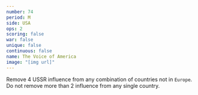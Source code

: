 ```yaml
---
number: 74
period: M
side: USA
ops: 2
scoring: false
war: false
unique: false
continuous: false
name: The Voice of America
image: "[img url]"
---
```

Remove 4 USSR influence from any combination of countries not in `Europe`. Do not remove more than 2 influence from any single country.
